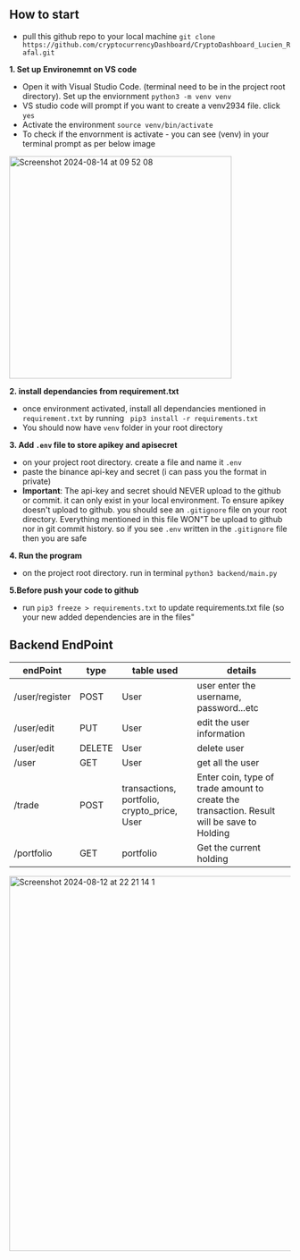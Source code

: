 ## How to start 

-  pull this github repo to your local machine `git clone https://github.com/cryptocurrencyDashboard/CryptoDashboard_Lucien_Rafal.git`
   
**1. Set up Environemnt on VS code**
-  Open it with Visual Studio Code. (terminal need to be in the project root directory).  Set up the enviornment `python3 -m venv venv`
-  VS studio code will prompt if you want to create a venv2934 file. click `yes`
-  Activate the environment `source venv/bin/activate`
- To check if the envornment is activate - you can see (venv) in your terminal prompt as per below image
<img width="398" alt="Screenshot 2024-08-14 at 09 52 08" src="https://github.com/user-attachments/assets/6e66d5b0-8fc1-4a79-8fb7-bf3634492a0b">

**2. install dependancies from requirement.txt**
- once environment activated, install all dependancies mentioned in `requirement.txt` by running ` pip3 install -r requirements.txt`
- You should now have `venv` folder in your root directory

**3. Add `.env` file to store apikey and apisecret**
- on your project root directory. create a file and name it `.env`
- paste the binance api-key and secret (i can pass you the format in private)
- **Important**: The api-key and secret should NEVER upload to the github or commit. it can only exist in your local environment.  To ensure apikey doesn't upload to github. you should see an `.gitignore` file on your root directory.  Everything mentioned in this file WON"T be upload to github nor in git commit history.  so if you see `.env` written in the `.gitignore` file then you are safe 

**4. Run the program**
- on the project root directory. run in terminal `python3 backend/main.py`

**5.Before push your code to github**
- run `pip3 freeze > requirements.txt` to update requirements.txt file (so your new added dependencies are in the files"


## Backend EndPoint


| endPoint       | type   | table used                         | details                                                                                    |
| -------------- | ------ | ---------------------------------- | ------------------------------------------------------------------------------------------ |
| /user/register | POST   | User                               | user enter the username, password...etc                                                    |
| /user/edit     | PUT    | User                               | edit the user information                                                                  |
| /user/edit     | DELETE | User                               | delete user                                                                                |
| /user          | GET    | User                               | get all the user                                                                           |
| /trade         | POST   | transactions, portfolio, crypto_price, User | Enter coin, type of trade amount to create the transaction. Result will be save to Holding |
| /portfolio     | GET    | portfolio                            | Get the current holding                                                                    |


<img width="671" alt="Screenshot 2024-08-12 at 22 21 14 1" src="https://github.com/user-attachments/assets/4cdc9c80-d53e-4f64-9269-c69203dd6c28">



